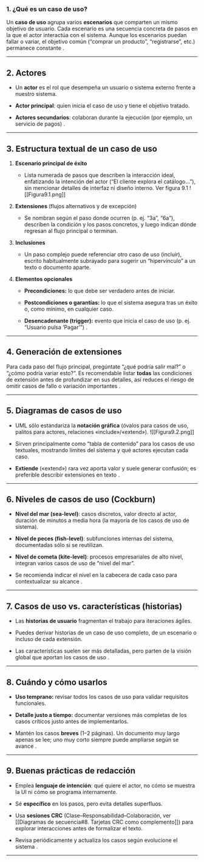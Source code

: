 ### 1. ¿Qué es un caso de uso?

Un **caso de uso** agrupa varios **escenarios** que comparten un mismo objetivo de usuario. Cada escenario es una secuencia concreta de pasos en la que el actor interactúa con el sistema. Aunque los escenarios puedan fallar o variar, el objetivo común (“comprar un producto”, “registrarse”, etc.) permanece constante .

---

## 2. Actores

- Un **actor** es el rol que desempeña un usuario o sistema externo frente a nuestro sistema.
    
- **Actor principal**: quien inicia el caso de uso y tiene el objetivo tratado.
    
- **Actores secundarios**: colaboran durante la ejecución (por ejemplo, un servicio de pagos) .
    

---

## 3. Estructura textual de un caso de uso

1. **Escenario principal de éxito**
    
    - Lista numerada de pasos que describen la interacción ideal, enfatizando la intención del actor (“El cliente explora el catálogo…”), sin mencionar detalles de interfaz ni diseño interno. Ver figura 9.1
![[Figura9.1.png]]
1. **Extensiones** (flujos alternativos y de excepción)
    
    - Se nombran según el paso donde ocurren (p. ej. “3a”, “6a”), describen la condición y los pasos concretos, y luego indican dónde regresan al flujo principal o terminan.
        
2. **Inclusiones**
    
    - Un paso complejo puede referenciar otro caso de uso (incluir), escrito habitualmente subrayado para sugerir un “hipervínculo” a un texto o documento aparte.
        
3. **Elementos opcionales**
    
    - **Precondiciones:** lo que debe ser verdadero antes de iniciar.
        
    - **Postcondiciones o garantías:** lo que el sistema asegura tras un éxito o, como mínimo, en cualquier caso.
        
    - **Desencadenante (trigger):** evento que inicia el caso de uso (p. ej. “Usuario pulsa ‘Pagar’”) .
        

---

## 4. Generación de extensiones

Para cada paso del flujo principal, pregúntate “¿qué podría salir mal?” o “¿cómo podría variar esto?”. Es recomendable listar **todas** las condiciones de extensión antes de profundizar en sus detalles, así reduces el riesgo de omitir casos de fallo o variación importantes .

---

## 5. Diagramas de casos de uso

- UML sólo estandariza la **notación gráfica** (óvalos para casos de uso, palitos para actores, relaciones «include»/«extend»).
![[Figura9.2.png]]

- Sirven principalmente como “tabla de contenido” para los casos de uso textuales, mostrando límites del sistema y qué actores ejecutan cada caso.
    
- **Extiende** («extend») rara vez aporta valor y suele generar confusión; es preferible describir extensiones en texto .

  

---

## 6. Niveles de casos de uso (Cockburn)

- **Nivel del mar (sea-level)**: casos discretos, valor directo al actor, duración de minutos a media hora (la mayoría de los casos de uso de sistema).
    
- **Nivel de peces (fish-level)**: subfunciones internas del sistema, documentadas sólo si se reutilizan.
    
- **Nivel de cometa (kite-level)**: procesos empresariales de alto nivel, integran varios casos de uso de “nivel del mar”.
    
- Se recomienda indicar el nivel en la cabecera de cada caso para contextualizar su alcance .
    

---

## 7. Casos de uso vs. características (historias)

- Las **historias de usuario** fragmentan el trabajo para iteraciones ágiles.
    
- Puedes derivar historias de un caso de uso completo, de un escenario o incluso de cada extensión.
    
- Las características suelen ser más detalladas, pero parten de la visión global que aportan los casos de uso .
    

---

## 8. Cuándo y cómo usarlos

- **Uso temprano:** revisar todos los casos de uso para validar requisitos funcionales.
    
- **Detalle justo a tiempo:** documentar versiones más completas de los casos críticos justo antes de implementarlos.
    
- Mantén los casos **breves** (1–2 páginas). Un documento muy largo apenas se lee; uno muy corto siempre puede ampliarse según se avance .
    

---

## 9. Buenas prácticas de redacción

- Emplea **lenguaje de intención**: qué quiere el actor, no cómo se muestra la UI ni cómo se programa internamente.
    
- Sé **específico** en los pasos, pero evita detalles superfluos.
    
- Usa **sesiones CRC** (Clase–Responsabilidad–Colaboración, ver [[Diagramas de secuencia#8. Tarjetas CRC como complemento]]) para explorar interacciones antes de formalizar el texto.
    
- Revisa periódicamente y actualiza los casos según evolucione el sistema .
    

---